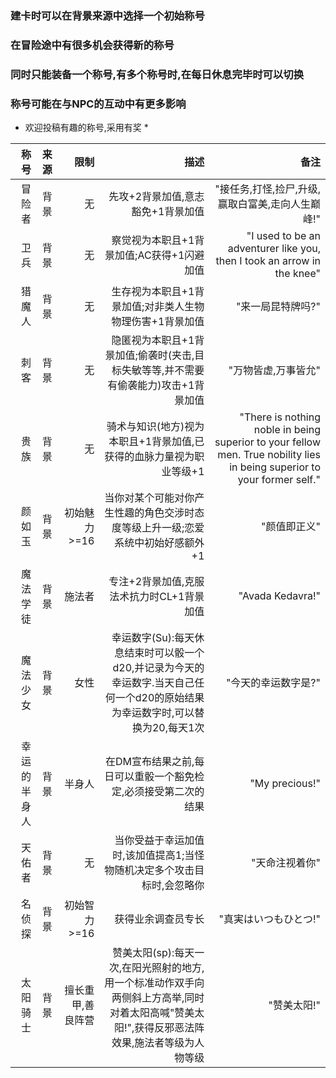 ### 建卡时可以在背景来源中选择一个初始称号 ###  
### 在冒险途中有很多机会获得新的称号 ###  
### 同时只能装备一个称号,有多个称号时,在每日休息完毕时可以切换 ###  
### 称号可能在与NPC的互动中有更多影响 ###  

* 欢迎投稿有趣的称号,采用有奖 *

|称号|来源|限制|描述|备注|
|-:|-:|-:|-:|-:|
|冒险者|背景|无|先攻+2背景加值,意志豁免+1背景加值|"接任务,打怪,捡尸,升级,赢取白富美,走向人生巅峰!"|
|卫兵|背景|无|察觉视为本职且+1背景加值;AC获得+1闪避加值|"I used to be an adventurer like you, then I took an arrow in the knee"|
|猎魔人|背景|无|生存视为本职且+1背景加值;对非类人生物物理伤害+1背景加值|"来一局昆特牌吗?"|
|刺客|背景|无|隐匿视为本职且+1背景加值;偷袭时(夹击,目标失敏等等,并不需要有偷袭能力)攻击+1背景加值|"万物皆虚,万事皆允"|
|贵族|背景|无|骑术与知识(地方)视为本职且+1背景加值,已获得的血脉力量视为职业等级+1|"There is nothing noble in being superior to your fellow men. True nobility lies in being superior to your former self."|
|颜如玉|背景|初始魅力>=16|当你对某个可能对你产生性趣的角色交涉时态度等级上升一级;恋爱系统中初始好感额外+1|"颜值即正义"|
|魔法学徒|背景|施法者|专注+2背景加值,克服法术抗力时CL+1背景加值|"Avada Kedavra!"|
|魔法少女|背景|女性|幸运数字(Su):每天休息结束时可以骰一个d20,并记录为今天的幸运数字.当天自己任何一个d20的原始结果为幸运数字时,可以替换为20,每天1次|"今天的幸运数字是?"|
|幸运的半身人|背景|半身人|在DM宣布结果之前,每日可以重骰一个豁免检定,必须接受第二次的结果|"My precious!"|
|天佑者|背景|无|当你受益于幸运加值时,该加值提高1;当怪物随机决定多个攻击目标时,会忽略你|"天命注视着你"|
|名侦探|背景|初始智力>=16|获得业余调查员专长|"真実はいつもひとつ!"|
|太阳骑士|背景|擅长重甲,善良阵营|赞美太阳(sp):每天一次,在阳光照射的地方,用一个标准动作双手向两侧斜上方高举,同时对着太阳高喊"赞美太阳!",获得反邪恶法阵效果,施法者等级为人物等级|"赞美太阳!"|
